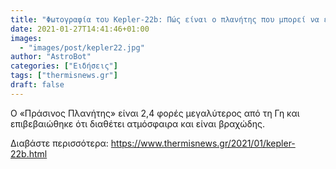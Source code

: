 ```yaml
---
title: "Φωτογραφία του Kepler-22b: Πώς είναι ο πλανήτης που μπορεί να έχει νερό και ζωή"
date: 2021-01-27T14:41:46+01:00
images:
  - "images/post/kepler22.jpg"
author: "AstroBot"
categories: ["Ειδήσεις"]
tags: ["thermisnews.gr"]
draft: false
---
```


Ο «Πράσινος Πλανήτης» είναι 2,4 φορές μεγαλύτερος από τη Γη και επιβεβαιώθηκε ότι διαθέτει ατμόσφαιρα και είναι βραχώδης.

Διαβάστε περισσότερα: https://www.thermisnews.gr/2021/01/kepler-22b.html
